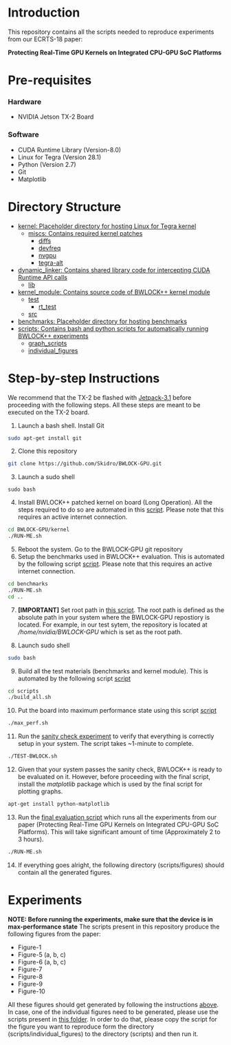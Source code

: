 # Introduction
This repository contains all the scripts needed to reproduce experiments from
our ECRTS-18 paper:

**Protecting Real-Time GPU Kernels on Integrated CPU-GPU SoC Platforms**

# Pre-requisites
### Hardware
+ NVIDIA Jetson TX-2 Board

### Software
+ CUDA Runtime Library (Version-8.0)
+ Linux for Tegra (Version 28.1)
+ Python (Version 2.7)
+ Git
+ Matplotlib

# Directory Structure
  * [kernel: Placeholder directory for hosting Linux for Tegra kernel]( ./kernel)
     * [miscs: Contains required kernel patches]( ./kernel/miscs)
       * [diffs]( ./kernel/miscs/diffs)
       * [devfreq]( ./kernel/miscs/diffs/devfreq)
       * [nvgpu]( ./kernel/miscs/diffs/nvgpu)
       * [tegra-alt]( ./kernel/miscs/diffs/tegra-alt)
   * [dynamic_linker: Contains shared library code for intercepting CUDA Runtime API calls]( ./dynamic_linker)
     * [lib]( ./dynamic_linker/lib)
   * [kernel_module: Contains source code of BWLOCK++ kernel module]( ./kernel_module)
     * [test]( ./kernel_module/test)
       * [rt_test]( ./kernel_module/test/rt_test)
     * [src]( ./kernel_module/src)
   * [benchmarks: Placeholder directory for hosting benchmarks]( ./benchmarks)
   * [scripts: Contains bash and python scripts for automatically running BWLOCK++ experiments]( ./scripts)
       * [graph_scripts]( ./scripts/graph_scripts)
       * [individual_figures]( ./scripts/individual_figures)

# Step-by-step Instructions
We recommend that the TX-2 be flashed with [Jetpack-3.1](https://developer.nvidia.com/embedded/jetpack-3_1) before proceeding with the following steps. All these steps are meant to be executed on the TX-2 board.

1. Launch a bash shell. Install Git
```bash
sudo apt-get install git
```

2. Clone this repository
```bash
git clone https://github.com/Skidro/BWLOCK-GPU.git
```

3. Launch a sudo shell
```
sudo bash
```

4. Install BWLOCK++ patched kernel on board (Long Operation). All the steps required to do so are automated in this [script]( ./kernel/RUN-ME.sh). Please note that this requires an active internet connection.
```bash
cd BWLOCK-GPU/kernel
./RUN-ME.sh
```

5. Reboot the system. Go to the BWLOCK-GPU git repository
6. Setup the benchmarks used in BWLOCK++ evaluation. This is automated by the following script [script]( ./benchmarks/RUN-ME.sh). Please note that this requires an active internet connection.
```bash
cd benchmarks
./RUN-ME.sh
cd ..
```

7. **\[IMPORTANT\]** Set root path in [this script]( ./scripts/functions.sh). The root path is defined as the absolute path in your system where the BWLOCK-GPU repostiory is located. For example, in our test sytem, the repository is located at */home/nvidia/BWLOCK-GPU* which is set as the root path.

8. Launch sudo shell
```bash
sudo bash
```

9. Build all the test materials (benchmarks and kernel module). This is automated by the following script [script]( ./scripts/build_all.sh)
```bash
cd scripts
./build_all.sh
```

10. Put the board into maximum performance state using this script [script]( ./scripts/max_perf.sh)
```bash
./max_perf.sh
```

11. Run the [sanity check experiment]( ./scripts/TEST-BWLOCK.sh) to verify that everything is correctly setup in your system. The script takes ~1-minute to complete.
```bash
./TEST-BWLOCK.sh
```

12. Given that your system passes the sanity check, BWLOCK++ is ready to be evaluated on it. However, before proceeding with the final script, install the *matplotlib* package which is used by the final script for plotting graphs.
```bash
apt-get install python-matplotlib
```

13. Run the [final evaluation script]( ./scripts/RUN-ME.sh) which runs all the experiments from our paper (Protecting Real-Time GPU Kernels on Integrated CPU-GPU SoC Platforms). This will take significant amount of time (Approximately 2 to 3 hours).
```bash
./RUN-ME.sh
```

14. If everything goes alright, the following directory (scripts/figures) should contain all the generated figures.

# Experiments
**NOTE: Before running the experiments, make sure that the device is in max-performance state**
The scripts present in this repository produce the following figures from the paper:
+ Figure-1
+ Figure-5 (a, b, c)
+ Figure-6 (a, b, c)
+ Figure-7
+ Figure-8
+ Figure-9
+ Figure-10

All these figures should get generated by following the instructions [above](https://github.com/Skidro/BWLOCK-GPU#step-by-step-instructions). In case, one of the individual figures need to be generated, please use the scripts present in [this folder]( ./scripts/individual_figures). In order to do that, please copy the script for the figure you want to reproduce form the directory (scripts/individual_figures) to the directory (scripts) and then run it.
